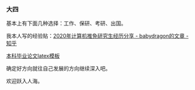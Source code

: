 ### 大四

基本上有下面几种选择：工作、保研、考研、出国。

我本人写的经验贴：[2020年计算机推免研究生经历分享 - babydragon的文章 - 知乎](https://zhuanlan.zhihu.com/p/83289165)

[本科毕业论文latex模板](<https://github.com/StickCui/XDUthesis-personal>)

确定好方向就往自己发展的方向继续深入吧。

欢迎跃入人海。
